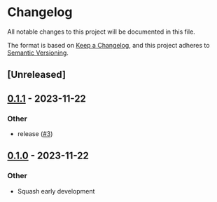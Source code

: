 # Changelog
All notable changes to this project will be documented in this file.

The format is based on [Keep a Changelog](https://keepachangelog.com/en/1.0.0/),
and this project adheres to [Semantic Versioning](https://semver.org/spec/v2.0.0.html).

## [Unreleased]

## [0.1.1](https://github.com/jlogan03/interpn/compare/v0.1.0...v0.1.1) - 2023-11-22

### Other
- release ([#3](https://github.com/jlogan03/interpn/pull/3))

## [0.1.0](https://github.com/jlogan03/interpn/releases/tag/v0.1.0) - 2023-11-22

### Other
- Squash early development
